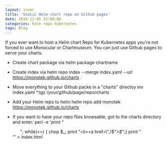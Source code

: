 ```yaml
---
layout: inner
title: 'Static Helm chart repo on Github pages'
date: 2018-12-05 15:00:00
categories: helm repo kubernetes 
tags: Blog
---
```


If you ever want to host a Helm chart Repo for Kubernetes apps you're not forced to use Monocular or Chartmuseum. 
You can just use Github pages to serve your charts.

* Create chart package via 
    helm package chartname

* Create index via 
    helm repo index --merge index.yaml --url https://monotek.github.io/charts .

* Move everything to your Github packe in a "charts" directoy
    mv index.yaml *.tgz /your/github/page/repo/charts

* Add your Helm repo to helm
    helm repo add monotek https://monotek.github.io/charts

* If you want to have your repo files browsable, got to the charts directory and enter:
    perl -e 'print "<html><body><ul>"; while(<>) { chop $_; print "<li><a href=\"./$_\">$_</a></li>";} print "</ul></body></html>"' > index.html
